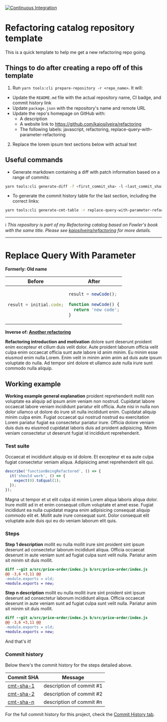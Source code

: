 [![Continuous Integration](https://github.com/kaiosilveira/replace-query-with-parameter-refactoring/actions/workflows/ci.yml/badge.svg)](https://github.com/kaiosilveira/replace-query-with-parameter-refactoring/actions/workflows/ci.yml)

# Refactoring catalog repository template

This is a quick template to help me get a new refactoring repo going.

## Things to do after creating a repo off of this template

1. Run `yarn tools:cli prepare-repository -r <repo_name>`. It will:

- Update the `README.md` file with the actual repository name, CI badge, and commit history link
- Update `package.json` with the repository's name and remote URL
- Update the repo's homepage on GitHub with:
  - A description
  - A website link to https://github.com/kaiosilveira/refactoring
  - The following labels: javascript, refactoring, replace-query-with-parameter-refactoring

2. Replace the lorem ipsum text sections below with actual text

## Useful commands

- Generate markdown containing a diff with patch information based on a range of commits:

```bash
yarn tools:cli generate-diff -f <first_commit_sha> -l <last_commit_sha>
```

- To generate the commit history table for the last section, including the correct links:

```bash
yarn tools:cli generate-cmt-table -r replace-query-with-parameter-refactoring
```

---

ℹ️ _This repository is part of my Refactoring catalog based on Fowler's book with the same title. Please see [kaiosilveira/refactoring](https://github.com/kaiosilveira/refactoring) for more details._

---

# Replace Query With Parameter

**Formerly: Old name**

<table>
<thead>
<th>Before</th>
<th>After</th>
</thead>
<tbody>
<tr>
<td>

```javascript
result = initial.code;
```

</td>

<td>

```javascript
result = newCode();

function newCode() {
  return 'new code';
}
```

</td>
</tr>
</tbody>
</table>

**Inverse of: [Another refactoring](https://github.com/kaiosilveira/refactoring)**

**Refactoring introduction and motivation** dolore sunt deserunt proident enim excepteur et cillum duis velit dolor. Aute proident laborum officia velit culpa enim occaecat officia sunt aute labore id anim minim. Eu minim esse eiusmod enim nulla Lorem. Enim velit in minim anim anim ad duis aute ipsum voluptate do nulla. Ad tempor sint dolore et ullamco aute nulla irure sunt commodo nulla aliquip.

## Working example

**Working example general explanation** proident reprehenderit mollit non voluptate ea aliquip ad ipsum anim veniam non nostrud. Cupidatat labore occaecat labore veniam incididunt pariatur elit officia. Aute nisi in nulla non dolor ullamco ut dolore do irure sit nulla incididunt enim. Cupidatat aliquip minim culpa enim. Fugiat occaecat qui nostrud nostrud eu exercitation Lorem pariatur fugiat ea consectetur pariatur irure. Officia dolore veniam duis duis eu eiusmod cupidatat laboris duis ad proident adipisicing. Minim veniam consectetur ut deserunt fugiat id incididunt reprehenderit.

### Test suite

Occaecat et incididunt aliquip ex id dolore. Et excepteur et ea aute culpa fugiat consectetur veniam aliqua. Adipisicing amet reprehenderit elit qui.

```javascript
describe('functionBeingRefactored', () => {
  it('should work', () => {
    expect(0).toEqual(1);
  });
});
```

Magna ut tempor et ut elit culpa id minim Lorem aliqua laboris aliqua dolor. Irure mollit ad in et enim consequat cillum voluptate et amet esse. Fugiat incididunt ea nulla cupidatat magna enim adipisicing consequat aliquip commodo elit et. Mollit aute irure consequat sunt. Dolor consequat elit voluptate aute duis qui eu do veniam laborum elit quis.

### Steps

**Step 1 description** mollit eu nulla mollit irure sint proident sint ipsum deserunt ad consectetur laborum incididunt aliqua. Officia occaecat deserunt in aute veniam sunt ad fugiat culpa sunt velit nulla. Pariatur anim sit minim sit duis mollit.

```diff
diff --git a/src/price-order/index.js b/src/price-order/index.js
@@ -3,6 +3,11 @@
-module.exports = old;
+module.exports = new;
```

**Step n description** mollit eu nulla mollit irure sint proident sint ipsum deserunt ad consectetur laborum incididunt aliqua. Officia occaecat deserunt in aute veniam sunt ad fugiat culpa sunt velit nulla. Pariatur anim sit minim sit duis mollit.

```diff
diff --git a/src/price-order/index.js b/src/price-order/index.js
@@ -3,6 +3,11 @@
-module.exports = old;
+module.exports = new;
```

And that's it!

### Commit history

Below there's the commit history for the steps detailed above.

| Commit SHA                                                                  | Message                  |
| --------------------------------------------------------------------------- | ------------------------ |
| [cmt-sha-1](https://github.com/kaiosilveira/replace-query-with-parameter-refactoring/commit-SHA-1) | description of commit #1 |
| [cmt-sha-2](https://github.com/kaiosilveira/replace-query-with-parameter-refactoring/commit-SHA-2) | description of commit #2 |
| [cmt-sha-n](https://github.com/kaiosilveira/replace-query-with-parameter-refactoring/commit-SHA-n) | description of commit #n |

For the full commit history for this project, check the [Commit History tab](https://github.com/kaiosilveira/replace-query-with-parameter-refactoring/commits/main).